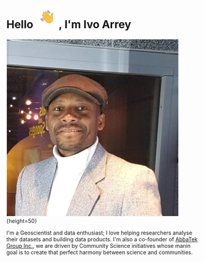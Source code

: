 # Hello ![hello2.png](https://github.com/arreyves/markdown-portfolio/blob/main/images/hello2.png), I'm Ivo Arrey

![Ivo_abbatek_profile_pic.jpg](https://github.com/arreyves/markdown-portfolio/blob/main/images/Ivo_abbatek_profile_pic.jpg){height=50}

I'm a Geoscientist and data enthusiast; I love helping researchers analyse their datasets and building data products. I'm also a co-founder of [AbbaTek Group Inc.](https://abbatekgroup.com/), we are driven by Community Science initiatives whose manin goal is to create that perfect harmony between science and communities.

